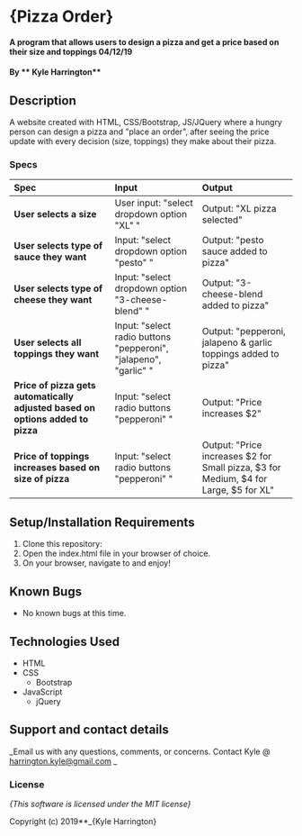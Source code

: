 # {Pizza Order}

#### A program that allows users to design a pizza and get a price based on their size and toppings 04/12/19

#### By ** Kyle Harrington**

## Description

A website created with HTML, CSS/Bootstrap, JS/JQuery where a hungry person can design a pizza and "place an order", after seeing the price update with every decision (size, toppings) they make about their pizza.

### Specs
| Spec | Input | Output |
| :-------------     | :------------- | :------------- |
| **User selects a size** | User input: "select dropdown option "XL" " | Output: "XL pizza selected" |
| **User selects type of sauce they want**| Input: "select dropdown option "pesto" " | Output: "pesto sauce added to pizza" |
| **User selects type of cheese they want**| Input: "select dropdown option "3-cheese-blend" " | Output: "3-cheese-blend added to pizza" |
| **User selects all toppings they want**| Input: "select radio buttons "pepperoni", "jalapeno", "garlic" " | Output: "pepperoni, jalapeno & garlic toppings added to pizza" |
| **Price of pizza gets automatically adjusted based on options added to pizza**| Input: "select radio buttons "pepperoni" " | Output: "Price increases $2" |
| **Price of toppings increases based on size of pizza**| Input: "select radio buttons "pepperoni" " | Output: "Price increases $2 for Small pizza, $3 for Medium, $4 for Large, $5 for XL" |

## Setup/Installation Requirements


1. Clone this repository:
4. Open the index.html file in your browser of choice.
5. On your browser, navigate to and enjoy!

## Known Bugs
* No known bugs at this time.

## Technologies Used
* HTML
* CSS
  * Bootstrap
* JavaScript
  * jQuery

## Support and contact details

_Email us with any questions, comments, or concerns. Contact Kyle @ harrington.kyle@gmail.com _

### License

*{This software is licensed under the MIT license}*

Copyright (c) 2019**_{Kyle Harrington}
